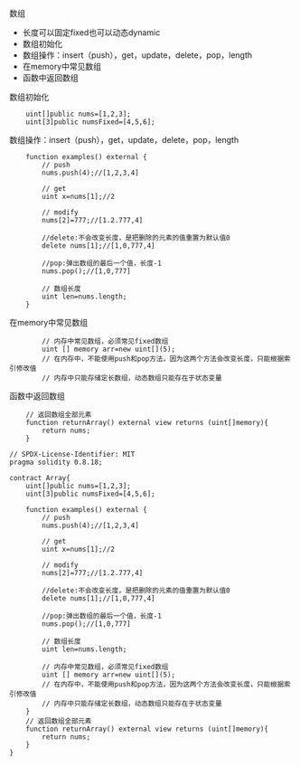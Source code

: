 数组

- 长度可以固定fixed也可以动态dynamic
- 数组初始化
- 数组操作：insert（push），get，update，delete，pop，length
- 在memory中常见数组
- 函数中返回数组



数组初始化

```solidity
    uint[]public nums=[1,2,3];
    uint[3]public numsFixed=[4,5,6];
```

数组操作：insert（push），get，update，delete，pop，length

```solidity
    function examples() external {
        // push
        nums.push(4);//[1,2,3,4]

        // get
        uint x=nums[1];//2

        // modify
        nums[2]=777;//[1.2.777,4]

        //delete:不会改变长度，是把删除的元素的值重置为默认值0
        delete nums[1];//[1,0,777,4]

        //pop:弹出数组的最后一个值，长度-1
        nums.pop();//[1,0,777]

        // 数组长度
        uint len=nums.length;
    }    
```

在memory中常见数组

```solidity
        // 内存中常见数组，必须常见fixed数组
        uint [] memory arr=new uint[](5);
        // 在内存中，不能使用push和pop方法，因为这两个方法会改变长度，只能根据索引修改值
        // 内存中只能存储定长数组，动态数组只能存在于状态变量
```

函数中返回数组

```solidity
    // 返回数组全部元素
    function returnArray() external view returns (uint[]memory){
        return nums;
    }
```



```solidity
// SPDX-License-Identifier: MIT
pragma solidity 0.8.18;

contract Array{
    uint[]public nums=[1,2,3];
    uint[3]public numsFixed=[4,5,6];

    function examples() external {
        // push
        nums.push(4);//[1,2,3,4]

        // get
        uint x=nums[1];//2

        // modify
        nums[2]=777;//[1.2.777,4]

        //delete:不会改变长度，是把删除的元素的值重置为默认值0
        delete nums[1];//[1,0,777,4]

        //pop:弹出数组的最后一个值，长度-1
        nums.pop();//[1,0,777]

        // 数组长度
        uint len=nums.length;

        // 内存中常见数组，必须常见fixed数组
        uint [] memory arr=new uint[](5);
        // 在内存中，不能使用push和pop方法，因为这两个方法会改变长度，只能根据索引修改值
        // 内存中只能存储定长数组，动态数组只能存在于状态变量
    }
    // 返回数组全部元素
    function returnArray() external view returns (uint[]memory){
        return nums;
    }
}
```

